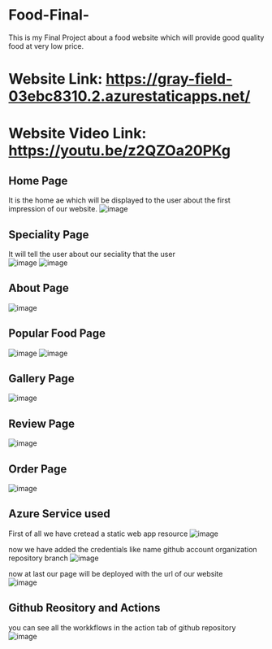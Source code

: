 # Food-Final-
This is my Final Project about a food website which will provide good quality food at very low price.     
# Website Link: https://gray-field-03ebc8310.2.azurestaticapps.net/   
# Website Video Link: https://youtu.be/z2QZOa20PKg 


## Home Page

It is the home ae which will be displayed to the user about the first impression of our website.
![image](https://user-images.githubusercontent.com/118900668/208397769-98324962-0c6d-481e-b7ab-ba076cbcb6de.png)


## Speciality Page

It will tell the user about our seciality that the user    
![image](https://user-images.githubusercontent.com/118900668/208397821-e7e9cbef-4879-427f-900f-43de83a62f75.png)
![image](https://user-images.githubusercontent.com/118900668/208397944-6cbf5ba7-53b8-47fc-8bb4-1c1af0f4062f.png)


## About Page
![image](https://user-images.githubusercontent.com/118900668/208398028-e107fb3a-6995-4a52-8da9-0e2b6379c06e.png)


## Popular Food Page
![image](https://user-images.githubusercontent.com/118900668/208398156-db6be2bf-1798-4fa3-8ac7-5c81d064b671.png)
![image](https://user-images.githubusercontent.com/118900668/208398189-da6af336-8cd1-449b-85b7-7d1a65ab011b.png)


## Gallery Page
![image](https://user-images.githubusercontent.com/118900668/208398300-8390e2b8-3fe4-4b24-a8ad-cc7cccb837a3.png)


## Review Page
![image](https://user-images.githubusercontent.com/118900668/208398422-7a7394b3-e482-483c-82f7-e7c486b7f4df.png)


## Order Page
![image](https://user-images.githubusercontent.com/118900668/208398505-5121d31c-08be-4720-9cd1-bdd65909bfb4.png)



## Azure Service used

First of all we have cretead a static web app resource 
![image](https://user-images.githubusercontent.com/118900668/209672527-e59ea1e7-3e22-40e1-9d69-944066a23c85.png)


now we have added the credentials like name github account organization repository branch
![image](https://user-images.githubusercontent.com/118900668/209672670-2bba88a0-d516-417f-afed-2b111b96b386.png)


now at last our page will be deployed with the url of our website  
![image](https://user-images.githubusercontent.com/118900668/209673284-68b6a0dd-4f57-4119-ae84-7fe0e623cc3b.png)

## Github Reository and Actions

you can see all the workkflows in the action tab of github repository
![image](https://user-images.githubusercontent.com/118900668/209674386-96bac0b9-8cac-4dd1-a50c-d7d5b6d3cb94.png)
